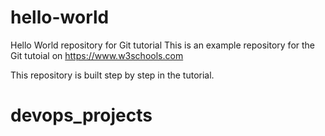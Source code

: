# hello-world
Hello World repository for Git tutorial
This is an example repository for the Git tutoial on https://www.w3schools.com

This repository is built step by step in the tutorial.
# devops_projects
